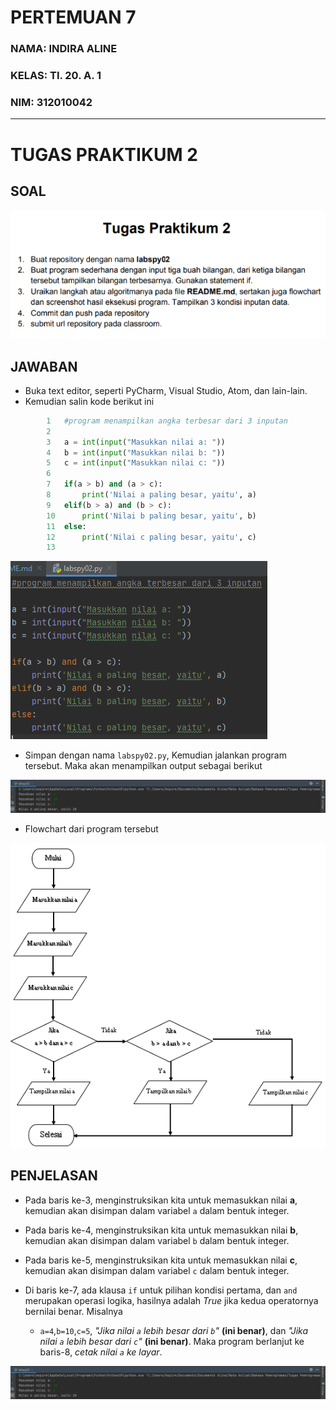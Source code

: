 # PERTEMUAN 7
### NAMA: INDIRA ALINE
### KELAS: TI. 20. A. 1
### NIM: 312010042
___________________________________________________________________________________

# TUGAS PRAKTIKUM 2

## SOAL

![Soal Pratikum 2](Gambar/soalpratikum2.png) <br>

## JAWABAN
  - Buka text editor, seperti PyCharm, Visual Studio, Atom, dan lain-lain.
  - Kemudian salin kode berikut ini
  

```python
        1   #program menampilkan angka terbesar dari 3 inputan
        2
        3   a = int(input("Masukkan nilai a: "))
        4   b = int(input("Masukkan nilai b: "))
        5   c = int(input("Masukkan nilai c: "))
        6
        7   if(a > b) and (a > c):
        8       print('Nilai a paling besar, yaitu', a)
        9   elif(b > a) and (b > c):
        10      print('Nilai b paling besar, yaitu', b)
        11  else:
        12      print('Nilai c paling besar, yaitu', c)
        13

```
  
![Input](Gambar/input.png) <br>

- Simpan dengan nama `labspy02.py`, Kemudian jalankan program tersebut. Maka akan menampilkan output sebagai berikut

![Output](Gambar/labspy02.png) <br>

- Flowchart dari program tersebut

![Flowchart](Gambar/flowchart.png) <br>

## PENJELASAN
  - Pada baris ke-3, menginstruksikan kita untuk memasukkan nilai **a**, kemudian akan disimpan dalam variabel `a` dalam bentuk integer.

  - Pada baris ke-4, menginstruksikan kita untuk memasukkan nilai **b**, kemudian akan disimpan dalam variabel `b` dalam bentuk integer.

  - Pada baris ke-5, menginstruksikan kita untuk memasukkan nilai **c**, kemudian akan disimpan dalam variabel `c` dalam bentuk integer.

  - Di baris ke-7, ada klausa `if` untuk pilihan kondisi pertama, dan `and` merupakan operasi logika, hasilnya adalah _True_ jika kedua operatornya bernilai benar. Misalnya

    - `a=4`,`b=10`,`c=5`, _"Jika nilai `a` lebih besar dari `b`"_ **(ini benar)**, dan _"Jika nilai `a` lebih besar dari `c`"_ **(ini benar)**. Maka program berlanjut ke baris-8, _cetak nilai `a` ke layar_.
    
![Output](Gambar/labspy02.png) <br>
  